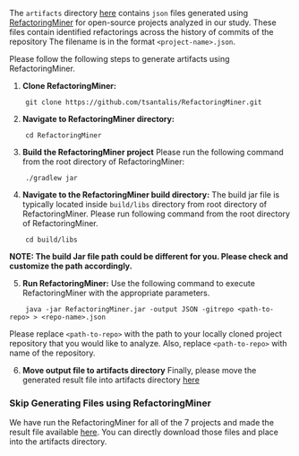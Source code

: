 The `artifacts` directory [here](/testdelbench/inputs/RefactoringMiner/artifacts/) contains `json` files generated using [RefactoringMiner](https://github.com/tsantalis/RefactoringMiner) for open-source projects analyzed in our study. These files contain identified refactorings across the history of commits of the repository The filename is in the format `<project-name>.json`.

Please follow the following steps to generate artifacts using RefactoringMiner.

1. **Clone RefactoringMiner:**

```
    git clone https://github.com/tsantalis/RefactoringMiner.git
```

2. **Navigate to RefactoringMiner directory:**

```
    cd RefactoringMiner
```

3. **Build the RefactoringMiner project**
   Please run the following command from the root directory of RefactoringMiner:

```
    ./gradlew jar

```

4. **Navigate to the RefactoringMiner build directory:**
   The build jar file is typically located inside `build/libs` directory from root directory of RefactoringMiner.
   Please run following command from the root directory of RefactoringMiner.

```
    cd build/libs

```

**NOTE: The build Jar file path could be different for you. Please check and customize the path accordingly.**

5. **Run RefactoringMiner:**
Use the following command to execute RefactoringMiner with the appropriate parameters.
```
    java -jar RefactoringMiner.jar -output JSON -gitrepo <path-to-repo> > <repo-name>.json
```
Please replace `<path-to-repo>` with the path to your locally cloned project repository that you would like to analyze. Also, replace `<path-to-repo>` with name of the repository.


6. **Move output file to artifacts directory**
Finally, please move the generated result file into artifacts directory [here](/testdelbench/inputs/RefactoringMiner/artifacts/)


### Skip Generating Files using RefactoringMiner
We have run the RefactoringMiner for all of the 7 projects and made the result file available [here](https://drive.google.com/drive/folders/1oA-78s9DiWCpmZ2iiO40SpxRNCLNfzF2?usp=sharing).
You can directly download those files and place into the artifacts directory.